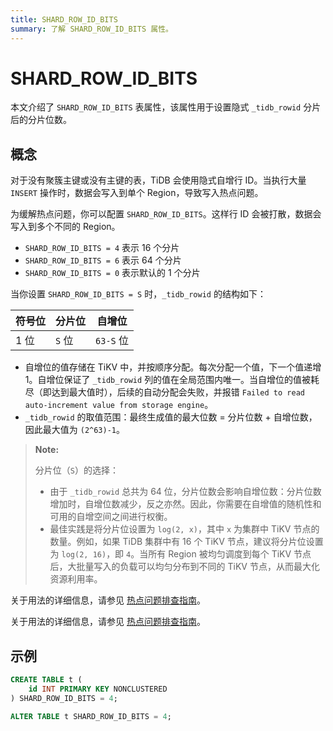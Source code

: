 ```yaml
---
title: SHARD_ROW_ID_BITS
summary: 了解 SHARD_ROW_ID_BITS 属性。
---
```


# SHARD_ROW_ID_BITS

本文介绍了 `SHARD_ROW_ID_BITS` 表属性，该属性用于设置隐式 `_tidb_rowid` 分片后的分片位数。

## 概念

对于没有聚簇主键或没有主键的表，TiDB 会使用隐式自增行 ID。当执行大量 `INSERT` 操作时，数据会写入到单个 Region，导致写入热点问题。

为缓解热点问题，你可以配置 `SHARD_ROW_ID_BITS`。这样行 ID 会被打散，数据会写入到多个不同的 Region。

- `SHARD_ROW_ID_BITS = 4` 表示 16 个分片
- `SHARD_ROW_ID_BITS = 6` 表示 64 个分片
- `SHARD_ROW_ID_BITS = 0` 表示默认的 1 个分片

当你设置 `SHARD_ROW_ID_BITS = S` 时，`_tidb_rowid` 的结构如下：

| 符号位 | 分片位 | 自增位 |
|--------|--------|--------------|
| 1 位 | `S` 位 | `63-S` 位 |

- 自增位的值存储在 TiKV 中，并按顺序分配。每次分配一个值，下一个值递增 1。自增位保证了 `_tidb_rowid` 列的值在全局范围内唯一。当自增位的值被耗尽（即达到最大值时），后续的自动分配会失败，并报错 `Failed to read auto-increment value from storage engine`。
- `_tidb_rowid` 的取值范围：最终生成值的最大位数 = 分片位数 + 自增位数，因此最大值为 `(2^63)-1`。

> **Note:**
>
> 分片位（`S`）的选择：
>
> - 由于 `_tidb_rowid` 总共为 64 位，分片位数会影响自增位数：分片位数增加时，自增位数减少，反之亦然。因此，你需要在自增值的随机性和可用的自增空间之间进行权衡。
> - 最佳实践是将分片位设置为 `log(2, x)`，其中 `x` 为集群中 TiKV 节点的数量。例如，如果 TiDB 集群中有 16 个 TiKV 节点，建议将分片位设置为 `log(2, 16)`，即 `4`。当所有 Region 被均匀调度到每个 TiKV 节点后，大批量写入的负载可以均匀分布到不同的 TiKV 节点，从而最大化资源利用率。

<CustomContent platform="tidb">

关于用法的详细信息，请参见 [热点问题排查指南](/troubleshoot-hot-spot-issues.md#use-shard_row_id_bits-to-process-hotspots)。

</CustomContent>

<CustomContent platform="tidb-cloud">

关于用法的详细信息，请参见 [热点问题排查指南](https://docs.pingcap.com/tidb/stable/troubleshoot-hot-spot-issues#use-shard_row_id_bits-to-process-hotspots)。

</CustomContent>

## 示例

```sql
CREATE TABLE t (
    id INT PRIMARY KEY NONCLUSTERED
) SHARD_ROW_ID_BITS = 4;
```

```sql
ALTER TABLE t SHARD_ROW_ID_BITS = 4;
```